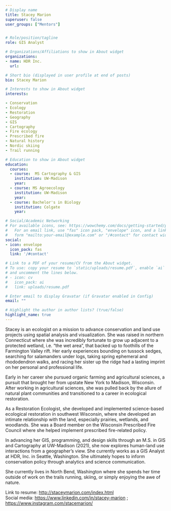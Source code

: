 ```yaml
---
# Display name
title: Stacey Marion
superuser: false
user_groups: ["Mentors"]


# Role/position/tagline
role: GIS Analyst

# Organizations/Affiliations to show in About widget
organizations:
- name: HDR Inc.
  url: 

# Short bio (displayed in user profile at end of posts)
bio: Stacey Marion

# Interests to show in About widget
interests:

- Conservation
- Ecology
- Restoration
- Geography
- GIS
- Cartography
- Fire ecology
- Prescribed fire
- Natural history
- Nordic skiing
- Trail running

# Education to show in About widget
education:
  courses:
  - course:  MS Cartography & GIS
    institution: UW-Madison
    year: 
  - course: MS Agroecology
    institution: UW-Madison
    year: 
  - course: Bachelor's in Biology
    institution: Colgate
    year: 

# Social/Academic Networking
# For available icons, see: https://wowchemy.com/docs/getting-started/page-builder/#icons
#   For an email link, use "fas" icon pack, "envelope" icon, and a link in the
#   form "mailto:your-email@example.com" or "/#contact" for contact widget.
social:
- icon: envelope
  icon_pack: fas
  link: '/#contact'

# Link to a PDF of your resume/CV from the About widget.
# To use: copy your resume to `static/uploads/resume.pdf`, enable `ai` icons in `params.toml`,
# and uncomment the lines below.
# - icon: cv
#   icon_pack: ai
#   link: uploads/resume.pdf

# Enter email to display Gravatar (if Gravatar enabled in Config)
email: ""

# Highlight the author in author lists? (true/false)
highlight_name: true
---
```


Stacey is an ecologist on a mission to advance conservation and land use projects using spatial analysis and visualization. She was raised in northern Connecticut where she was incredibly fortunate to grow up adjacent to a protected wetland, i.e. “the wet area”, that backed up to foothills of the Farmington Valley rift. Her early experiences bounding on tussock sedges, searching for salamanders under logs, taking spring ephemeral and rhododendron walks, and racing her sister up the ridge had a lasting imprint on her personal and professional life.

Early in her career she pursued organic farming and agricultural sciences, a pursuit that brought her from upstate New York to Madison, Wisconsin. After working in agricultural sciences, she was pulled back by the allure of natural plant communities and transitioned to a career in ecological restoration. 

As a Restoration Ecologist, she developed and implemented science-based ecological restoration in southwest Wisconsin, where she developed an intimate relationship with the land, especially prairies, wetlands, and woodlands. She was a Board member on the Wisconsin Prescribed Fire Council where she helped implement prescribed fire-related policy.

In advancing her GIS, programming, and design skills through an M.S. in GIS and Cartography at UW-Madison (2021), she now explores human-land use interactions from a geographer’s view. She currently works as a GIS Analyst at HDR, Inc. in Seattle, Washington. She ultimately hopes to inform conservation policy through analytics and science communication.

She currently lives in North Bend, Washington where she spends her time outside of work on the trails running, skiing, or simply enjoying the awe of nature.

Link to resume: http://staceymarion.com/index.html    
Social media: https://www.linkedin.com/in/stacey-marion ; https://www.instagram.com/stacemarion/ 







